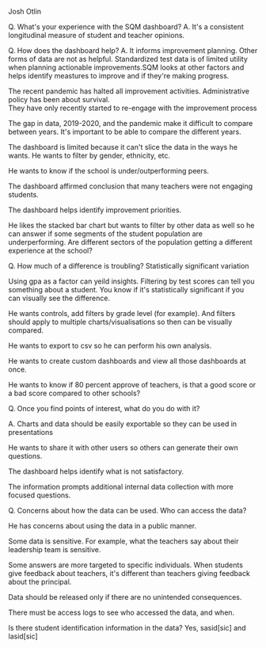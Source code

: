 Josh Otlin

Q. What's your experience with the SQM dashboard?
A. It's a consistent longitudinal measure of student and teacher opinions.

Q. How does the dashboard help?
A. It informs improvement planning. Other forms of data are not as helpful. Standardized test data is of limited utility when planning actionable improvements.SQM looks at other factors and helps identify meastures to improve and if they're making progress.

The recent pandemic has halted all improvement activities. Administrative policy has been about survival.  
They have only recently started to re-engage with the improvement process

The gap in data, 2019-2020, and the pandemic make it difficult to compare between years. It's important to be able to compare the different years.

The dashboard is limited because it can't slice the data in the ways he wants. He wants to filter by gender, ethnicity, etc.

He wants to know if the school is under/outperforming peers.

The dashboard affirmed conclusion that many teachers were not engaging students.

The dashboard helps identify improvement priorities.

He likes the stacked bar chart but wants to filter by other data as well so he can answer if some segments of the student population are underperforming. Are different sectors of the population getting a different experience at the school?

Q. How much of a difference is troubling?
Statistically significant variation

Using gpa as a factor can yeild insights. Filtering by test scores can tell you something about a student. You know if it's statistically significant if you can visually see the difference.

He wants controls, add filters by grade level (for example).
And filters should apply to multiple charts/visualisations so then can be visually compared.

He wants to export to csv so he can perform his own analysis.

He wants to create custom dashboards and view all those dashboards at once.

He wants to know if 80 percent approve of teachers, is that a good score or a bad score compared to other schools?

Q. Once you find points of interest, what do you do with it?

A. Charts and data should be easily exportable so they can be used in presentations

He wants to share it with other users so others can generate their own questions.

The dashboard helps identify what is not satisfactory.

The information prompts additional internal data collection with more focused questions.

Q. Concerns about how the data can be used. Who can access the data?

He has concerns about using the data in a public manner.

Some data is sensitive. For example, what the teachers say about their leadership team is sensitive.

Some answers are more targeted to specific individuals. When students give feedback about teachers, it's different than teachers giving feedback about the principal.

Data should be released only if there are no unintended consequences.

There must be access logs to see who accessed the data, and when.

Is there student identification information in the data? Yes, sasid[sic] and lasid[sic]
